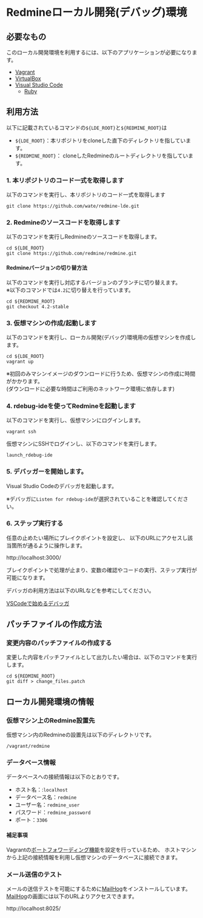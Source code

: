 Redmineローカル開発(デバッグ)環境
======================

必要なもの
-------------------

このローカル開発環境を利用するには、以下のアプリケーションが必要になります。

* [Vagrant](https://www.vagrantup.com/)
* [VirtualBox](https://www.virtualbox.org/)
* [Visual Studio Code](https://code.visualstudio.com/)
  * [Ruby](https://marketplace.visualstudio.com/items?itemName=rebornix.Ruby)


利用方法
-------------------

以下に記載されているコマンドの`${LDE_ROOT}`と`${REDMINE_ROOT}`は

* `${LDE_ROOT}`：本リポジトリをcloneした直下のディレクトリを指しています。
* `${REDMINE_ROOT}`： cloneしたRedmineのルートディレクトリを指しています。

### 1. 本リポジトリのコード一式を取得します

以下のコマンドを実行し、本リポジトリのコード一式を取得します

```
git clone https://github.com/wate/redmine-lde.git
```

### 2. Redmineのソースコードを取得します

以下のコマンドを実行しRedmineのソースコードを取得します。

```
cd ${LDE_ROOT}
git clone https://github.com/redmine/redmine.git
```

#### Redmineバージョンの切り替方法

以下のコマンドを実行し対応するバージョンのブランチに切り替えます。  
※以下のコマンドでは`4.2`に切り替えを行っています。

```
cd ${REDMINE_ROOT}
git checkout 4.2-stable
```

### 3. 仮想マシンの作成/起動します

以下のコマンドを実行し、ローカル開発(デバッグ)環境用の仮想マシンを作成します。

```
cd ${LDE_ROOT}
vagrant up
```

※初回のみマシンイメージのダウンロードに行うため、仮想マシンの作成に時間がかかります。  
(ダウンロードに必要な時間はご利用のネットワーク環境に依存します)

### 4. rdebug-ideを使ってRedmineを起動します

以下のコマンドを実行し、仮想マシンにログインします。

```
vagrant ssh
```

仮想マシンにSSHでログインし、以下のコマンドを実行します。

```
launch_rdebug-ide
```

### 5. デバッガーを開始します。

Visual Studio Codeのデバッガを起動します。  

※デバッガに`Listen for rdebug-ide`が選択されていることを確認してください。

### 6. ステップ実行する

任意の止めたい場所にブレイクポイントを設定し、
以下のURLにアクセスし該当箇所が通るように操作します。

http://localhost:3000/

ブレイクポイントで処理が止まり、変数の確認やコードの実行、ステップ実行が可能になります。

デバッガの利用方法は以下のURLなどを参考にしてください。

[VSCodeで始めるデバッガ](https://www.bravesoft.co.jp/blog/archives/14082)

パッチファイルの作成方法
-------------------

### 変更内容のパッチファイルの作成する

変更した内容をパッチファイルとして出力したい場合は、以下のコマンドを実行します。

```
cd ${REDMINE_ROOT}
git diff > change_files.patch
```

ローカル開発環境の情報
-----------------------

### 仮想マシン上のRedmine設置先

仮想マシン内のRedmineの設置先は以下のディレクトリです。

```
/vagrant/redmine
```

### データベース情報

データベースへの接続情報は以下のとおりです。

* ホスト名：:`localhost`
* データベース名：`redmine`
* ユーザー名：`redmine_user`
* パスワード：`redmine_password`
* ポート：`3306`

#### 補足事項

Vagrantの[ポートフォワーディング機能](https://www.vagrantup.com/docs/networking/forwarded_ports)を設定を行っているため、
ホストマシンから上記の接続情報を利用し仮想マシンのデータベースに接続できます。

### メール送信のテスト

メールの送信テストを可能にするために[MailHog][]をインストールしています。  
[MailHog][]の画面には以下のURLよりアクセスできます。

http://localhost:8025/

[MailHog]: https://github.com/mailhog/MailHog